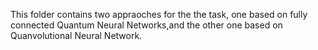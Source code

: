 This folder contains two appraoches for the the task, one based on fully connected Quantum Neural Networks,and the other one based on Quanvolutional Neural Network.
